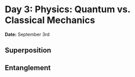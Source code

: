 # Day 3: Physics: Quantum vs. Classical Mechanics

**Date:** September 3rd  

## Superposition

## Entanglement